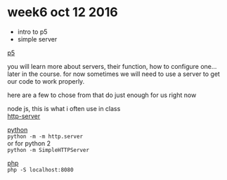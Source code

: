 # week6 oct 12 2016

- intro to p5
- simple server

[p5](https://p5js.org/)

you will learn more about servers, their function, how to configure one... later
in the course. for now sometimes we will need to use a server to get our code to
work properly.

here are a few to chose from that do just enough for us right now

node js, this is what i often use in class  
[http-server](https://www.npmjs.com/package/http-server)


[python](https://www.python.org/)  
`python -m -m http.server`  
or for python 2  
`python -m SimpleHTTPServer`


[php](https://secure.php.net/)  
`php -S localhost:8080`


